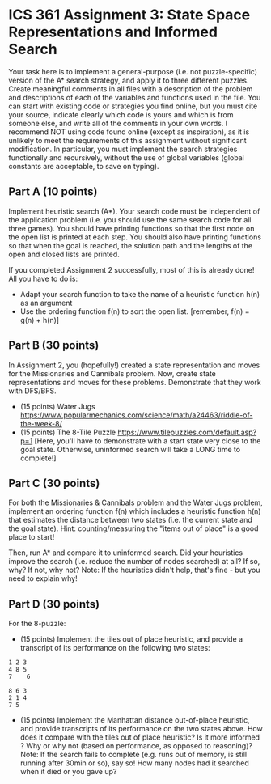 # ICS 361 Assignment 3: State Space Representations and Informed Search

Your task here is to implement a general-purpose (i.e. not puzzle-specific) version of the A* search strategy, and apply it to three different puzzles. Create meaningful comments in all files with a description of the problem and descriptions of each of the variables and functions used in the file. You can start with existing code or strategies you find online, but you must cite your source, indicate clearly which code is yours and which is from someone else, and write all of the comments in your own words. I recommend NOT using code found online (except as inspiration), as it is unlikely to meet the requirements of this assignment without significant modification. In particular, you must implement the search strategies functionally and recursively, without the use of global variables (global constants are acceptable, to save on typing). 

## Part A (10 points)

Implement heuristic search (A*). Your search code must be independent of the application problem (i.e. you should use the same search code for all three games). You should have printing functions so that the first node on the open list is printed at each step. You should also have printing functions so that when the goal is reached, the solution path and the lengths of the open and closed lists are printed.

If you completed Assignment 2 successfully, most of this is already done! All you have to do is:

- Adapt your search function to take the name of a heuristic function h(n) as an argument
- Use the ordering function f(n) to sort the open list. [remember, f(n) = g(n) + h(n)]

## Part B (30 points)

In Assignment 2, you (hopefully!) created a state representation and moves for the Missionaries and Cannibals problem. Now, create state representations and moves for these problems. Demonstrate that they work with DFS/BFS.

- (15 points) Water Jugs https://www.popularmechanics.com/science/math/a24463/riddle-of-the-week-8/
- (15 points) The 8-Tile Puzzle https://www.tilepuzzles.com/default.asp?p=1 [Here, you'll have to demonstrate with a start state very close to the goal state. Otherwise, uninformed search will take a LONG time to complete!]
 

## Part C (30 points)

For both the Missionaries & Cannibals problem and the Water Jugs problem, implement an ordering function f(n) which includes a heuristic function h(n) that estimates the distance between two states (i.e. the current state and the goal state). Hint: counting/measuring the "items out of place" is a good place to start!

Then, run A* and compare it to uninformed search. Did your heuristics improve the search (i.e. reduce the number of nodes searched) at all? If so, why? If not, why not? Note: If the heuristics didn't help, that's fine - but you need to explain why!

## Part D (30 points)

For the 8-puzzle:

- (15 points) Implement the tiles out of place heuristic, and provide a transcript of its performance on the following two states: 
```
1 2 3
4 8 5
7    6

8 6 3
2 1 4
7 5 
```

- (15 points) Implement the Manhattan distance out-of-place heuristic, and provide transcripts of its performance on the two states above. How does it compare with the tiles out of place heuristic? Is it more informed ? Why or why not (based on performance, as opposed to reasoning)?
Note: If the search fails to complete (e.g. runs out of memory, is still running after 30min or so), say so! How many nodes had it searched when it died or you gave up? 
